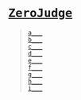 # [`ZeroJudge`]
> [`a___`](./a)  
> [`b___`](./b)  
> [`c___`](./c)  
> [`d___`](./d)  
> [`e___`](./e)  
> [`f___`](./f)  
> [`g___`](./g)  
> [`h___`](./h)  
> [`i___`](./i)  

[`Codeforces`]: /OJ_ans/cf
[`Zerojudge`]: /OJ_ans/zj
[`PCIC`]: /OJ_ans/PCIC